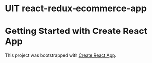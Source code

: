 # UIT react-redux-ecommerce-app

# Getting Started with Create React App

This project was bootstrapped with [Create React App](https://github.com/facebook/create-react-app).